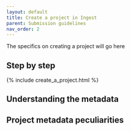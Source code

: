 ```yaml
---
layout: default
title: Create a project in Ingest
parent: Submission guidelines
nav_order: 2
---
```


The specifics on creating a project will go here

## Step by step

{% include create_a_project.html %}

## Understanding the metadata

## Project metadata peculiarities

